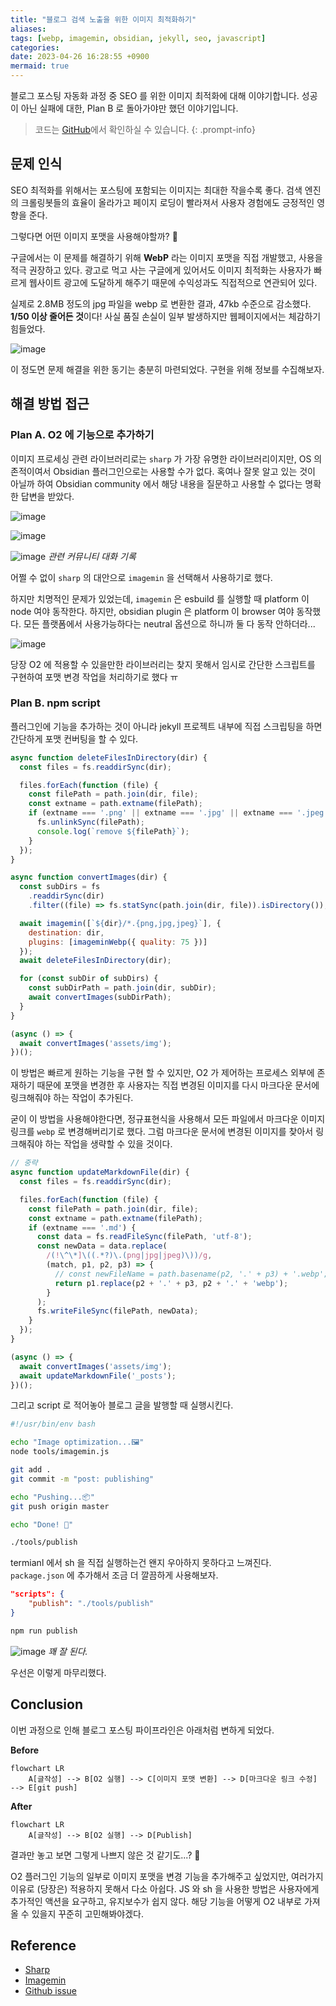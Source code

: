 ```yaml
---
title: "블로그 검색 노출을 위한 이미지 최적화하기"
aliases: 
tags: [webp, imagemin, obsidian, jekyll, seo, javascript]
categories: 
date: 2023-04-26 16:28:55 +0900
mermaid: true
---
```


블로그 포스팅 자동화 과정 중 SEO 를 위한 이미지 최적화에 대해 이야기합니다. 성공이 아닌 실패에 대한, Plan B 로 돌아가야만 했던 이야기입니다.

> 코드는 [GitHub](https://github.com/songkg7/songkg7.github.io/tree/master/tools)에서 확인하실 수 있습니다.
{: .prompt-info}

## 문제 인식

SEO 최적화를 위해서는 포스팅에 포함되는 이미지는 최대한 작을수록 좋다. 검색 엔진의 크롤링봇들의 효율이 올라가고 페이지 로딩이 빨라져서 사용자 경험에도 긍정적인 영향을 준다.

그렇다면 어떤 이미지 포맷을 사용해야할까? 🤔

구글에서는 이 문제를 해결하기 위해 **WebP** 라는 이미지 포맷을 직접 개발했고, 사용을 적극 권장하고 있다. 광고로 먹고 사는 구글에게 있어서도 이미지 최적화는 사용자가 빠르게 웹사이트 광고에 도달하게 해주기 때문에 수익성과도 직접적으로 연관되어 있다.

실제로 2.8MB 정도의 jpg 파일을 webp 로 변환한 결과, 47kb 수준으로 감소했다. **1/50 이상 줄어든 것**이다! 사실 품질 손실이 일부 발생하지만 웹페이지에서는 체감하기 힘들었다.

![image](/assets/img/2023-04-26-Image-optimazation-for-SEO/스크린샷-2023-04-18-오후-10.43.14.webp)

이 정도면 문제 해결을 위한 동기는 충분히 마련되었다. 구현을 위해 정보를 수집해보자.

## 해결 방법 접근

### Plan A. O2 에 기능으로 추가하기

이미지 프로세싱 관련 라이브러리로는 `sharp` 가 가장 유명한 라이브러리이지만, OS 의존적이여서 Obsidian 플러그인으로는 사용할 수가 없다. 혹여나 잘못 알고 있는 것이 아닐까 하여 Obsidian community 에서 해당 내용을 질문하고 사용할 수 없다는 명확한 답변을 받았다.

![image](/assets/img/2023-04-26-Image-optimazation-for-SEO/Pasted-image-20230418152006.webp)

![image](/assets/img/2023-04-26-Image-optimazation-for-SEO/Pasted-image-20230418152135.webp)

![image](/assets/img/2023-04-26-Image-optimazation-for-SEO/Pasted-image-20230418152325.webp)
_관련 커뮤니티 대화 기록_

어쩔 수 없이 `sharp` 의 대안으로 `imagemin` 을 선택해서 사용하기로 했다.

하지만 치명적인 문제가 있었는데, `imagemin` 은 esbuild 를 실행할 때 platform 이 node 여야 동작한다. 하지만, obsidian plugin 은 platform 이 browser 여야 동작했다. 모든 플랫폼에서 사용가능하다는 neutral 옵션으로 하니까 둘 다 동작 안하더라...

![image](/assets/img/2023-04-26-Image-optimazation-for-SEO/Pasted-image-20230418173447.webp)

당장 O2 에 적용할 수 있을만한 라이브러리는 찾지 못해서 임시로 간단한 스크립트를 구현하여 포맷 변경 작업을 처리하기로 했다 ㅠ

### Plan B. npm script

플러그인에 기능을 추가하는 것이 아니라 jekyll 프로젝트 내부에 직접 스크립팅을 하면 간단하게 포맷 컨버팅을 할 수 있다.

```javascript
async function deleteFilesInDirectory(dir) {
  const files = fs.readdirSync(dir);

  files.forEach(function (file) {
    const filePath = path.join(dir, file);
    const extname = path.extname(filePath);
    if (extname === '.png' || extname === '.jpg' || extname === '.jpeg') {
      fs.unlinkSync(filePath);
      console.log(`remove ${filePath}`);
    }
  });
}

async function convertImages(dir) {
  const subDirs = fs
    .readdirSync(dir)
    .filter((file) => fs.statSync(path.join(dir, file)).isDirectory());

  await imagemin([`${dir}/*.{png,jpg,jpeg}`], {
    destination: dir,
    plugins: [imageminWebp({ quality: 75 })]
  });
  await deleteFilesInDirectory(dir);

  for (const subDir of subDirs) {
    const subDirPath = path.join(dir, subDir);
    await convertImages(subDirPath);
  }
}

(async () => {
  await convertImages('assets/img');
})();
```

이 방법은 빠르게 원하는 기능을 구현 할 수 있지만, O2 가 제어하는 프로세스 외부에 존재하기 때문에 포맷을 변경한 후 사용자는 직접 변경된 이미지를 다시 마크다운 문서에 링크해줘야 하는 작업이 추가된다.

굳이 이 방법을 사용해야한다면, 정규표현식을 사용해서 모든 파일에서 마크다운 이미지 링크를 `webp` 로 변경해버리기로 했다. 그럼 마크다운 문서에 변경된 이미지를 찾아서 링크해줘야 하는 작업을 생략할 수 있을 것이다.

```javascript
// 중략
async function updateMarkdownFile(dir) {
  const files = fs.readdirSync(dir);

  files.forEach(function (file) {
    const filePath = path.join(dir, file);
    const extname = path.extname(filePath);
    if (extname === '.md') {
      const data = fs.readFileSync(filePath, 'utf-8');
      const newData = data.replace(
        /(!\^\*]\((.*?)\.(png|jpg|jpeg)\))/g,
        (match, p1, p2, p3) => {
          // const newFileName = path.basename(p2, '.' + p3) + '.webp';
          return p1.replace(p2 + '.' + p3, p2 + '.' + 'webp');
        }
      );
      fs.writeFileSync(filePath, newData);
    }
  });
}

(async () => {
  await convertImages('assets/img');
  await updateMarkdownFile('_posts');
})();
```

그리고 script 로 적어놓아 블로그 글을 발행할 때 실행시킨다.

```bash
#!/usr/bin/env bash

echo "Image optimization️...🖼️"
node tools/imagemin.js

git add .
git commit -m "post: publishing"

echo "Pushing...📦"
git push origin master

echo "Done! 🎉"
```

```bash
./tools/publish
```

termianl 에서 sh 을 직접 실행하는건 왠지 우아하지 못하다고 느껴진다. `package.json` 에 추가해서 조금 더 깔끔하게 사용해보자.

```json
"scripts": {
    "publish": "./tools/publish"
}
```

```bash
npm run publish
```

![image](/assets/img/2023-04-26-Image-optimazation-for-SEO/Pasted%20image%2020230426164025.webp)
_꽤 잘 된다._

우선은 이렇게 마무리했다.

## Conclusion

이번 과정으로 인해 블로그 포스팅 파이프라인은 아래처럼 변하게 되었다.

**Before**

```mermaid
flowchart LR
    A[글작성] --> B[O2 실행] --> C[이미지 포맷 변환] --> D[마크다운 링크 수정] --> E[git push]
```

**After**

```mermaid
flowchart LR
    A[글작성] --> B[O2 실행] --> D[Publish]
```

결과만 놓고 보면 그렇게 나쁘지 않은 것 같기도...? 🤔

O2 플러그인 기능의 일부로 이미지 포맷을 변경 기능을 추가해주고 싶었지만, 여러가지 이유로 (당장은) 적용하지 못해서 다소 아쉽다. JS 와 sh 을 사용한 방법은 사용자에게 추가적인 액션을 요구하고, 유지보수가 쉽지 않다. 해당 기능을 어떻게 O2 내부로 가져올 수 있을지 꾸준히 고민해봐야겠다.

## Reference

- [Sharp](https://sharp.pixelplumbing.com/)
- [Imagemin](https://github.com/imagemin/imagemin)
- [Github issue](https://github.com/songkg7/o2/issues/99)
